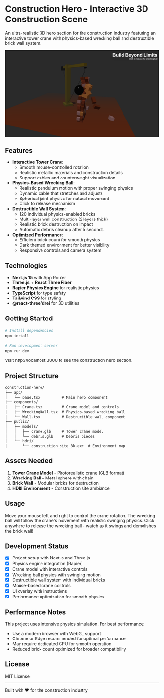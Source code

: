 # Construction Hero - Interactive 3D Construction Scene

An ultra-realistic 3D hero section for the construction industry featuring an interactive tower crane with physics-based wrecking ball and destructible brick wall system.

![Construction Hero Preview](../screenshots/construction-hero-action.png)

## Features

- **Interactive Tower Crane**: 
  - Smooth mouse-controlled rotation
  - Realistic metallic materials and construction details
  - Support cables and counterweight visualization
- **Physics-Based Wrecking Ball**: 
  - Realistic pendulum motion with proper swinging physics
  - Dynamic cable that stretches and adjusts
  - Spherical joint physics for natural movement
  - Click to release mechanism
- **Destructible Wall System**: 
  - 120 individual physics-enabled bricks
  - Multi-layer wall construction (2 layers thick)
  - Realistic brick destruction on impact
  - Automatic debris cleanup after 5 seconds
- **Optimized Performance**: 
  - Efficient brick count for smooth physics
  - Dark themed environment for better visibility
  - Responsive controls and camera system

## Technologies

- **Next.js 15** with App Router
- **Three.js** + **React Three Fiber**
- **Rapier Physics Engine** for realistic physics
- **TypeScript** for type safety
- **Tailwind CSS** for styling
- **@react-three/drei** for 3D utilities

## Getting Started

```bash
# Install dependencies
npm install

# Run development server
npm run dev
```

Visit http://localhost:3000 to see the construction hero section.

## Project Structure

```
construction-hero/
├── app/
│   └── page.tsx          # Main hero component
├── components/
│   ├── Crane.tsx         # Crane model and controls
│   ├── WreckingBall.tsx  # Physics-based wrecking ball
│   └── Wall.tsx          # Destructible wall component
├── public/
│   ├── models/
│   │   ├── crane.glb     # Tower crane model
│   │   └── debris.glb    # Debris pieces
│   └── hdri/
│       └── construction_site_8k.exr  # Environment map
```

## Assets Needed

1. **Tower Crane Model** - Photorealistic crane (GLB format)
2. **Wrecking Ball** - Metal sphere with chain
3. **Brick Wall** - Modular bricks for destruction
4. **HDRI Environment** - Construction site ambiance

## Usage

Move your mouse left and right to control the crane rotation. The wrecking ball will follow the crane's movement with realistic swinging physics. Click anywhere to release the wrecking ball - watch as it swings and demolishes the brick wall!

## Development Status

- [x] Project setup with Next.js and Three.js
- [x] Physics engine integration (Rapier)
- [x] Crane model with interactive controls
- [x] Wrecking ball physics with swinging motion
- [x] Destructible wall system with individual bricks
- [x] Mouse-based crane controls
- [x] UI overlay with instructions
- [x] Performance optimization for smooth physics

## Performance Notes

This project uses intensive physics simulation. For best performance:
- Use a modern browser with WebGL support
- Chrome or Edge recommended for optimal performance
- May require dedicated GPU for smooth operation
- Reduced brick count optimized for broader compatibility

## License

MIT License

---

Built with ❤️ for the construction industry
